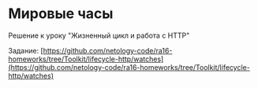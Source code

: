 # Мировые часы

Решение к уроку "Жизненный цикл и работа с HTTP"

Задание: [https://github.com/netology-code/ra16-homeworks/tree/Toolkit/lifecycle-http/watches](https://github.com/netology-code/ra16-homeworks/tree/Toolkit/lifecycle-http/watches)
